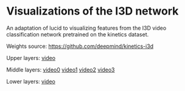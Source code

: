# Visualizations of the I3D network

An adaptation of lucid to visualizing features from the I3D
video classification network pretrained on the kinetics dataset.

Weights source: 
https://github.com/deepmind/kinetics-i3d


Upper layers: [video](https://youtu.be/hSyV6KqzVk4)

Middle layers:
 [video0](https://youtu.be/gh4YevZwdxo)
 [video1](https://youtu.be/ecemlLphnsc)
 [video2](https://youtu.be/TKAXHMWmJDU)
 [video3](https://youtu.be/gqOiKc8V0Io)

Lower layers: [video](https://youtu.be/W4zUmejOVlA)


